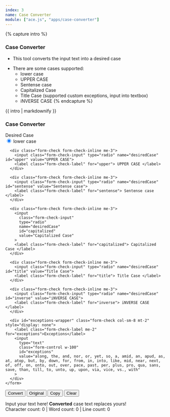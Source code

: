 ```yaml
---
index: 3
name: Case Converter
module: ["ace.js", "apps/case-converter"]
---
```


{% capture intro %}
### Case Converter
<!-- separator -->
- This tool converts the input text into a desired case
<!-- separator -->
- There are some cases supported:
    - lower case
    - UPPER CASE
    - Sentense case
    - Capitalized Case
    - Title Case (supported custom exceptions, input into textbox)
    - iNVERSE CASE
{% endcapture %}

<div class="tool-wrapper mb-4">
  {{ intro | markdownify }}
</div>

<div class="tool-wrapper">
  <h3>Case Converter</h3>
  <div class="row no-gutters align-items-center my-3">
    <form class="form-inline w-100">
      <label class="form-check-label me-3" for="desiredCase">Desired Case</label>
      <div class="form-check form-check-inline me-3">
        <input class="form-check-input" type="radio" name="desiredCase" id="lower" value="lower case" checked>
        <label class="form-check-label" for="lower"> lower case </label>
      </div>

      <div class="form-check form-check-inline me-3">
        <input class="form-check-input" type="radio" name="desiredCase" id="upper" value="UPPER CASE">
        <label class="form-check-label" for="upper"> UPPER CASE </label>
      </div>

      <div class="form-check form-check-inline me-3">
        <input class="form-check-input" type="radio" name="desiredCase" id="sentense" value="Sentense case">
        <label class="form-check-label" for="sentense"> Sentense case </label>
      </div>

      <div class="form-check form-check-inline me-3">
        <input
          class="form-check-input"
          type="radio"
          name="desiredCase"
          id="capitalized"
          value="Capitalized Case"
        >
        <label class="form-check-label" for="capitalized"> Capitalized Case </label>
      </div>

      <div class="form-check form-check-inline me-3">
        <input class="form-check-input" type="radio" name="desiredCase" id="title" value="Title Case">
        <label class="form-check-label" for="title"> Title Case </label>
      </div>

      <div class="form-check form-check-inline me-3">
        <input class="form-check-input" type="radio" name="desiredCase" id="inverse" value="iNVERSE CASE">
        <label class="form-check-label" for="inverse"> iNVERSE CASE </label>
      </div>

      <div id="exceptions-wrapper" class="form-check col-sm-8 mt-2" style="display: none">
        <label class="form-check-label me-2" for="exceptions">Exceptions</label>
        <input
          type="text"
          class="form-control w-100"
          id="exceptions"
          value="along, the, and, nor, or, yet, so, a, amid, an, apud, as, at, atop, but, by, down, for, from, in, into, like, mid, near, next, of, off, on, onto, out, over, pace, past, per, plus, pro, qua, sans, save, than, till, to, unto, up, upon, via, vice, vs., with"
        >
      </div>
    </form>
  </div>

  <button id="convert" type="button" class="btn btn-outline-dark">Convert</button>
  <button id="original" type="button" class="btn btn-outline-dark">Original</button>
  <button id="copy" type="button" class="btn btn-outline-dark">Copy</button>
  <button id="clear" type="button" class="btn btn-outline-dark">Clear</button>
  <button id="exceptionReset" type="button" class="btn btn-outline-dark" style="display: none">Reset Exceptions</button>
  <div id="alert" class="alert mt-2" role="alert" style="display: none"></div>

  <div class="no-gutters mt-3">
    <label
      class="form-label"
      for="result"
      >Input your text here! <strong>Converted</strong> case text replaces yours!</label
    >
    <div class="ace_editor" id="result" name="result"></div>
    <label id="counter" class="form-label" for="result">Character count: 0 | Word count: 0 | Line count: 0</label>
  </div>
</div>
